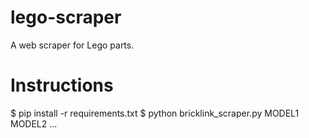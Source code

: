 # lego-scraper
A web scraper for Lego parts.

# Instructions
$ pip install -r requirements.txt
$ python bricklink_scraper.py MODEL1 MODEL2 ...
